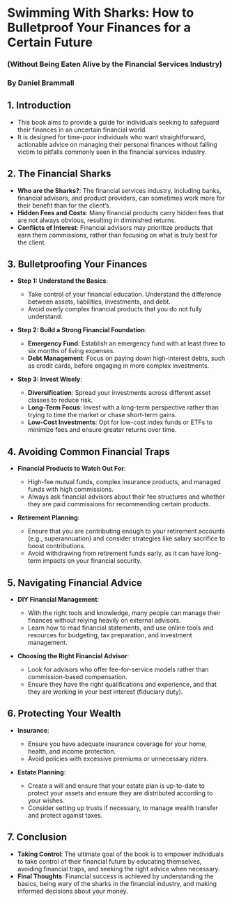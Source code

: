 # Swimming With Sharks: How to Bulletproof Your Finances for a Certain Future
### (Without Being Eaten Alive by the Financial Services Industry)

### By Daniel Brammall

## 1. Introduction
- This book aims to provide a guide for individuals seeking to safeguard their finances in an uncertain financial world.
- It is designed for time-poor individuals who want straightforward, actionable advice on managing their personal finances without falling victim to pitfalls commonly seen in the financial services industry.

## 2. The Financial Sharks
- **Who are the Sharks?**: The financial services industry, including banks, financial advisors, and product providers, can sometimes work more for their benefit than for the client’s.
- **Hidden Fees and Costs**: Many financial products carry hidden fees that are not always obvious, resulting in diminished returns.
- **Conflicts of Interest**: Financial advisors may prioritize products that earn them commissions, rather than focusing on what is truly best for the client.

## 3. Bulletproofing Your Finances
- **Step 1: Understand the Basics**:
  - Take control of your financial education. Understand the difference between assets, liabilities, investments, and debt.
  - Avoid overly complex financial products that you do not fully understand.
  
- **Step 2: Build a Strong Financial Foundation**:
  - **Emergency Fund**: Establish an emergency fund with at least three to six months of living expenses.
  - **Debt Management**: Focus on paying down high-interest debts, such as credit cards, before engaging in more complex investments.
  
- **Step 3: Invest Wisely**:
  - **Diversification**: Spread your investments across different asset classes to reduce risk.
  - **Long-Term Focus**: Invest with a long-term perspective rather than trying to time the market or chase short-term gains.
  - **Low-Cost Investments**: Opt for low-cost index funds or ETFs to minimize fees and ensure greater returns over time.
  
## 4. Avoiding Common Financial Traps
- **Financial Products to Watch Out For**:
  - High-fee mutual funds, complex insurance products, and managed funds with high commissions.
  - Always ask financial advisors about their fee structures and whether they are paid commissions for recommending certain products.
  
- **Retirement Planning**:
  - Ensure that you are contributing enough to your retirement accounts (e.g., superannuation) and consider strategies like salary sacrifice to boost contributions.
  - Avoid withdrawing from retirement funds early, as it can have long-term impacts on your financial security.
  
## 5. Navigating Financial Advice
- **DIY Financial Management**:
  - With the right tools and knowledge, many people can manage their finances without relying heavily on external advisors.
  - Learn how to read financial statements, and use online tools and resources for budgeting, tax preparation, and investment management.

- **Choosing the Right Financial Advisor**:
  - Look for advisors who offer fee-for-service models rather than commission-based compensation.
  - Ensure they have the right qualifications and experience, and that they are working in your best interest (fiduciary duty).

## 6. Protecting Your Wealth
- **Insurance**:
  - Ensure you have adequate insurance coverage for your home, health, and income protection.
  - Avoid policies with excessive premiums or unnecessary riders.

- **Estate Planning**:
  - Create a will and ensure that your estate plan is up-to-date to protect your assets and ensure they are distributed according to your wishes.
  - Consider setting up trusts if necessary, to manage wealth transfer and protect against taxes.

## 7. Conclusion
- **Taking Control**: The ultimate goal of the book is to empower individuals to take control of their financial future by educating themselves, avoiding financial traps, and seeking the right advice when necessary.
- **Final Thoughts**: Financial success is achieved by understanding the basics, being wary of the sharks in the financial industry, and making informed decisions about your money.

